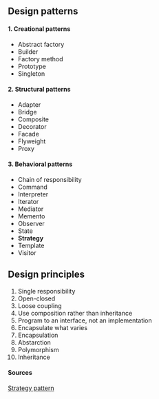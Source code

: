 ## Design patterns

#### 1. Creational patterns
* Abstract factory
* Builder
* Factory method
* Prototype
* Singleton

#### 2. Structural patterns
* Adapter
* Bridge
* Composite
* Decorator
* Facade
* Flyweight
* Proxy

#### 3. Behavioral patterns
* Chain of responsibility
* Command
* Interpreter
* Iterator
* Mediator
* Memento
* Observer
* State
* **Strategy**
* Template
* Visitor

## Design principles
1. Single responsibility
2. Open-closed
3. Loose coupling
4. Use composition rather than inheritance
5. Program to an interface, not an implementation
6. Encapsulate what varies
7. Encapsulation
8. Abstarction
9. Polymorphism
10. Inheritance

#### Sources
[Strategy pattern](https://www.dofactory.com/javascript/strategy-design-pattern)